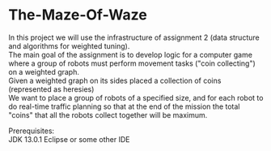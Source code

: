 # The-Maze-Of-Waze
In this project we will use the infrastructure of assignment 2 (data structure and algorithms for weighted tuning).    
The main goal of the assignment is to develop logic for a computer game where a group of robots must
perform movement tasks ("coin collecting") on a weighted graph.                                                               
Given a weighted graph on its sides placed a collection of coins (represented as heresies)                                       
We want to place a group of robots of a specified size, and for each robot
to do real-time traffic planning so that at the end of the mission
the total "coins" that all the robots collect together will be maximum.

Prerequisites:                                                                             
JDK 13.0.1
Eclipse or some other IDE
